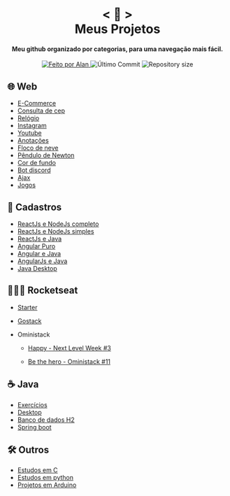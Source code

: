 <!-- Titulo -->

<h1 align="center">
    < 🐙 > <br>
    Meus Projetos
</h1>
  
<!-- Subtitulo -->

<h4 align="center">
  Meu github organizado por categorias, para uma navegação mais fácil.
</h4>

<!-- Github Badges -->

<p align="center">
  <a href="https://github.com/nerd0000">
    <img alt="Feito por Alan" src="https://img.shields.io/badge/made%20by-Alan-8743CC">
  </a>
  <img alt="Último Commit" src="https://img.shields.io/github/last-commit/Nerd0000/Meus-Projetos">
  <img alt="Repository size" src="https://img.shields.io/github/repo-size/Nerd0000/Meus-Projetos.svg">
</p>

<!-- Categorias -->

## 🌐 Web

  - [E-Commerce](https://github.com/Nerd0000/E-Commerce)
  - [Consulta de cep](https://github.com/Nerd0000/Consulta-de-Cep)
  - [Relógio](https://github.com/Nerd0000/Relogio)
  - [Instagram](https://github.com/Nerd0000/instagram-ui)
  - [Youtube](https://github.com/Nerd0000/Youtube-clone)
  - [Anotações](https://github.com/Nerd0000/Anotacoes)
  - [Floco de neve](https://github.com/Nerd0000/Floco-de-neve)
  - [Pêndulo de Newton](https://github.com/Nerd0000/Pendulo-de-Newton)
  - [Cor de fundo](https://github.com/Nerd0000/Cor-de-fundo)
  - [Bot discord](https://github.com/Nerd0000/Player-discord-bot)
  - [Ajax](https://github.com/Nerd0000/Ajax)
  - [Jogos](https://github.com/Nerd0000/Desenvolvimento-de-jogos)

## 👥 Cadastros

  - [ReactJs e NodeJs completo](https://github.com/Nerd0000/Cadastro-robusto)
  - [ReactJs e NodeJs simples](https://github.com/Nerd0000/Cadastro-simples)
  - [ReactJs e Java](https://github.com/Nerd0000/Cadastro-backend-em-java)
  - [Angular Puro](https://github.com/Nerd0000/Listagem-cursos)
  - [Angular e Java](https://github.com/Nerd0000/Angular-e-Java)
  - [AngularJs e Java](https://github.com/Nerd0000/Cadastro-frontend-em-angularjs)
  - [Java Desktop](https://github.com/Nerd0000/Sistema-de-cadastro-desktop-em-Java)

## 👨🏽‍🚀 Rocketseat

  - [Starter](https://github.com/Nerd0000/Starter)

  - [Gostack](https://github.com/Nerd0000/go-stack)

  - Oministack

    - [Happy - Next Level Week #3](https://github.com/Nerd0000/happy)

    - [Be the hero - Oministack #11](https://github.com/Nerd0000/Be-the-hero)

## ☕ Java

  - [Exercícios](https://github.com/Nerd0000/Estudos-em-Java)
  - [Desktop](https://github.com/Nerd0000/Java-desktop)
  - [Banco de dados H2](https://github.com/Nerd0000/Banco-de-dados-Java)
  - [Spring boot](https://github.com/Nerd0000/Spring-boot)

## 🛠️ Outros

  - [Estudos em C](https://github.com/Nerd0000/Estudos-em-C)
  - [Estudos em python](https://github.com/Nerd0000/Aprendendo-python)
  - [ Projetos em Arduino](https://www.tinkercad.com/users/7kbRcmKM7hu-nerd0000?category=circuits&sort=likes&view_mode=default)
